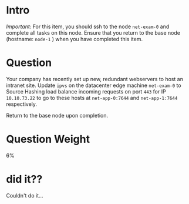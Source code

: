 
# Intro

*Important:* For this item, you should ssh to the node `net-exam-0` and complete all tasks on this node. Ensure that you return to the base node (hostname: `node-1` ) when you have completed this item.

# Question

Your company has recently set up new, redundant webservers to host an intranet site. Update `ipvs` on the datacenter edge machine `net-exam-0` to Source Hashing load balance incoming requests on port `443` for IP `10.10.73.22` to go to these hosts at `net-app-0:7644` and `net-app-1:7644` respectively.

Return to the base node upon completion.

# Question Weight

6%

# did it??

Couldn't do it...

